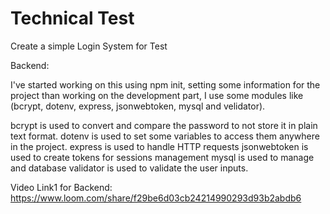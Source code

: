 # Technical Test
 Create a simple Login System for Test

Backend: 

I've started working on this using npm init, setting some information for the project than working on the development part, I use some modules like (bcrypt, dotenv, express, jsonwebtoken, mysql and velidator).

bcrypt is used to convert and compare the password to not store it in plain text format.
dotenv is used to set some variables to access them anywhere in the project.
express is used to handle HTTP requests 
jsonwebtoken is used to create tokens for sessions management
mysql is used to manage and database
validator is used to validate the user inputs.
 
Video Link1 for Backend: https://www.loom.com/share/f29be6d03cb24214990293d93b2abdb6
